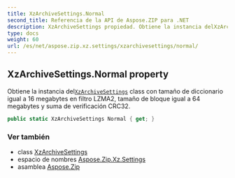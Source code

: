 ```yaml
---
title: XzArchiveSettings.Normal
second_title: Referencia de la API de Aspose.ZIP para .NET
description: XzArchiveSettings propiedad. Obtiene la instancia delXzArchiveSettings class con tamaño de diccionario igual a 16 megabytes en filtro LZMA2 tamaño de bloque igual a 64 megabytes y suma de verificación CRC32.
type: docs
weight: 60
url: /es/net/aspose.zip.xz.settings/xzarchivesettings/normal/
---
```

## XzArchiveSettings.Normal property

Obtiene la instancia del[`XzArchiveSettings`](../) class con tamaño de diccionario igual a 16 megabytes en filtro LZMA2, tamaño de bloque igual a 64 megabytes y suma de verificación CRC32.

```csharp
public static XzArchiveSettings Normal { get; }
```

### Ver también

* class [XzArchiveSettings](../)
* espacio de nombres [Aspose.Zip.Xz.Settings](../../xzarchivesettings/)
* asamblea [Aspose.Zip](../../../)


